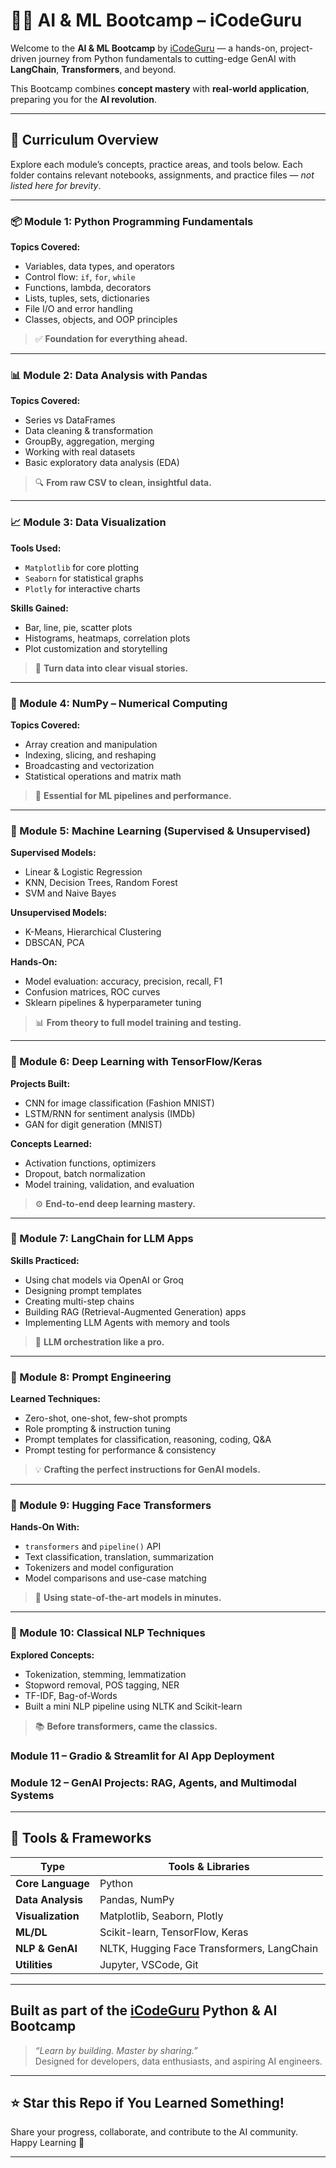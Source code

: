 # 🤖✨ AI & ML Bootcamp – iCodeGuru

Welcome to the **AI & ML Bootcamp** by [iCodeGuru](https://icode.guru/) — a hands-on, project-driven journey from Python fundamentals to cutting-edge GenAI with **LangChain**, **Transformers**, and beyond.

This Bootcamp combines **concept mastery** with **real-world application**, preparing you for the **AI revolution**.

---

## 🧭 Curriculum Overview

Explore each module’s concepts, practice areas, and tools below. Each folder contains relevant notebooks, assignments, and practice files — *not listed here for brevity*.

---

### 📦 Module 1: Python Programming Fundamentals

**Topics Covered:**
- Variables, data types, and operators  
- Control flow: `if`, `for`, `while`  
- Functions, lambda, decorators  
- Lists, tuples, sets, dictionaries  
- File I/O and error handling  
- Classes, objects, and OOP principles  

> ✅ **Foundation for everything ahead.**

---

### 📊 Module 2: Data Analysis with Pandas

**Topics Covered:**
- Series vs DataFrames  
- Data cleaning & transformation  
- GroupBy, aggregation, merging  
- Working with real datasets  
- Basic exploratory data analysis (EDA)  

> 🔍 **From raw CSV to clean, insightful data.**

---

### 📈 Module 3: Data Visualization

**Tools Used:**
- `Matplotlib` for core plotting  
- `Seaborn` for statistical graphs  
- `Plotly` for interactive charts  

**Skills Gained:**
- Bar, line, pie, scatter plots  
- Histograms, heatmaps, correlation plots  
- Plot customization and storytelling  

> 🎨 **Turn data into clear visual stories.**

---

### 📐 Module 4: NumPy – Numerical Computing

**Topics Covered:**
- Array creation and manipulation  
- Indexing, slicing, and reshaping  
- Broadcasting and vectorization  
- Statistical operations and matrix math  

> 🧮 **Essential for ML pipelines and performance.**

---

### 🧠 Module 5: Machine Learning (Supervised & Unsupervised)

**Supervised Models:**
- Linear & Logistic Regression  
- KNN, Decision Trees, Random Forest  
- SVM and Naive Bayes  

**Unsupervised Models:**
- K-Means, Hierarchical Clustering  
- DBSCAN, PCA  

**Hands-On:**
- Model evaluation: accuracy, precision, recall, F1  
- Confusion matrices, ROC curves  
- Sklearn pipelines & hyperparameter tuning  

> 📊 **From theory to full model training and testing.**

---

### 🧬 Module 6: Deep Learning with TensorFlow/Keras

**Projects Built:**
- CNN for image classification (Fashion MNIST)  
- LSTM/RNN for sentiment analysis (IMDb)  
- GAN for digit generation (MNIST)  

**Concepts Learned:**
- Activation functions, optimizers  
- Dropout, batch normalization  
- Model training, validation, and evaluation  

> ⚙️ **End-to-end deep learning mastery.**

---

### 🦜 Module 7: LangChain for LLM Apps

**Skills Practiced:**
- Using chat models via OpenAI or Groq  
- Designing prompt templates  
- Creating multi-step chains  
- Building RAG (Retrieval-Augmented Generation) apps  
- Implementing LLM Agents with memory and tools  

> 🧠 **LLM orchestration like a pro.**

---

### 🧾 Module 8: Prompt Engineering

**Learned Techniques:**
- Zero-shot, one-shot, few-shot prompts  
- Role prompting & instruction tuning  
- Prompt templates for classification, reasoning, coding, Q&A  
- Prompt testing for performance & consistency  

> 💡 **Crafting the perfect instructions for GenAI models.**

---

### 🤗 Module 9: Hugging Face Transformers

**Hands-On With:**
- `transformers` and `pipeline()` API  
- Text classification, translation, summarization  
- Tokenizers and model configuration  
- Model comparisons and use-case matching  

> 🤖 **Using state-of-the-art models in minutes.**

---

### 🧠 Module 10: Classical NLP Techniques

**Explored Concepts:**
- Tokenization, stemming, lemmatization  
- Stopword removal, POS tagging, NER  
- TF-IDF, Bag-of-Words  
- Built a mini NLP pipeline using NLTK and Scikit-learn  

> 📚 **Before transformers, came the classics.**

### Module 11 – Gradio & Streamlit for AI App Deployment  
### Module 12 – GenAI Projects: RAG, Agents, and Multimodal Systems  
---

## 🧰 Tools & Frameworks

| Type                | Tools & Libraries                              |
|---------------------|------------------------------------------------|
| **Core Language**    | Python                                         |
| **Data Analysis**    | Pandas, NumPy                                  |
| **Visualization**    | Matplotlib, Seaborn, Plotly                    |
| **ML/DL**            | Scikit-learn, TensorFlow, Keras                |
| **NLP & GenAI**      | NLTK, Hugging Face Transformers, LangChain     |
| **Utilities**        | Jupyter, VSCode, Git                           |

---

## Built as part of the  [iCodeGuru](https://icode.guru/) Python & AI Bootcamp

> *“Learn by building. Master by sharing.”*  
> Designed for developers, data enthusiasts, and aspiring AI engineers.

---

## ⭐ Star this Repo if You Learned Something!

Share your progress, collaborate, and contribute to the AI community.  
Happy Learning 🚀

---
